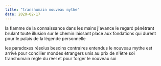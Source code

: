 ```yaml
---
title: "transhumain nouveau mythe"
date: 2020-02-17
---
```


la flamme de la connaissance dans les mains
j'avance le regard pénétrant
brulant toute illusion sur le chemin
laissant place aux fondations qui durent
pour le palais de la légende personnelle

les paradoxes résolus
besoins contraires entendus
le nouveau mythe est arrivé
pour concilier mondes étrangers
unis au prix de n'être soi
transhumain règle du réel
et pour forger le nouveau soi
